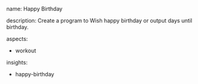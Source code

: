 name: Happy Birthday

description: Create a program to Wish happy birthday or output days until birthday.

aspects:
  - workout

insights:
  - happy-birthday